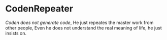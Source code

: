 # CodenRepeater
*Coden does not generate code*,
He just repeates the master work from other people,
Even he does not understand the real meaning of life,
he just insists on.
